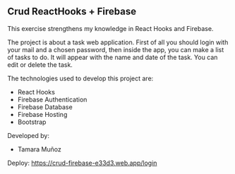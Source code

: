 ## Crud ReactHooks + Firebase

This exercise strengthens my knowledge in React Hooks and Firebase. 

The project is about a task web application. First of all you should login with your mail and a chosen password, then inside the app, you can make a list of tasks to do. It will appear with the name and date of the task. You can edit or delete the task.

The technologies used to develop this project are:
- React Hooks
- Firebase Authentication
- Firebase Database
- Firebase Hosting
- Bootstrap

Developed by: 
- Tamara Muñoz 

Deploy: https://crud-firebase-e33d3.web.app/login